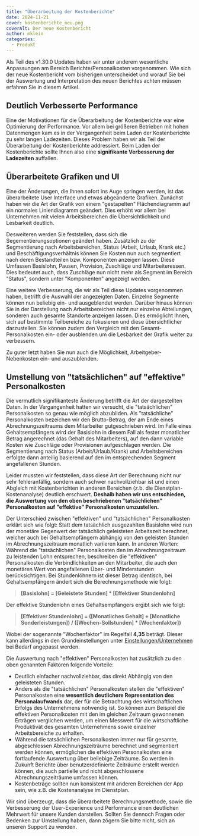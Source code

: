 ```yaml
---
title: "Überarbeitung der Kostenberichte"
date: 2024-11-21
cover: kostenberichte_neu.png
coverAlt: Der neue Kostenbericht
author: mklein
categories:
  - Produkt
---
```


Als Teil des v1.30.0 Updates haben wir unter anderem wesentliche Anpassungen am Bereich Berichte/Personalkosten vorgenommen. Wie sich der neue Kostenbericht vom bisherigen unterscheidet und worauf Sie bei der Auswertung und Interpretation des neuen Berichtes achten müssen erfahren Sie in diesem Artikel.

## Deutlich Verbesserte Performance

Eine der Motivationen für die Überarbeitung der Kostenberichte war eine Optimierung der Performance. Vor allem bei größeren Betrieben mit hohen Datenmengen kam es in der Vergangenheit beim Laden der Kostenberichte zu sehr langen Ladezeiten. Dieses Problem haben wir als Teil der Überarbeitung der Kostenberichte addressiert. Beim Laden der Kostenberichte sollte Ihnen also eine **signifikante Verbesserung der Ladezeiten** auffallen.

## Überarbeitete Grafiken und UI

Eine der Änderungen, die Ihnen sofort ins Auge springen werden, ist das überarbeitete User Interface und etwas abgeänderte Grafiken. Zunächst haben wir die Art der Grafik von einem "gestapelten" Flächendiagramm auf ein normales Liniendiagramm geändert. Dies erhöht vor allem bei Unternehmen mit vielen Arbeitsbereichen die Übersichtlichkeit und Lesbarkeit deutlich.

Desweiteren werden Sie feststellen, dass sich die Segementierungsoptionen geändert haben. Zusätzlich zu der Segmentierung nach Arbeitsbereichen, Status (Arbeit, Urlaub, Krank etc.) und Beschäftigungsverhältnis können Sie Kosten nun auch segmentiert nach deren Bestandteilen bzw. Komponenten anzeigen lassen. Diese Umfassen Basislohn, Pausen, Provision, Zuschläge und Mitarbeiteressen. Dies bedeutet auch, dass Zuschläge nun nicht mehr als Segment im Bereich "Status", sondern unter "Komponenten" angezeigt werden.

Eine weitere Verbesserung, die wir als Teil diese Updates vorgenommen haben, betrifft die Auswahl der angezeigten Daten. Einzelne Segmente können nun beliebig ein- und ausgeblendet werden. Darüber hinaus können Sie in der Darstellung nach Arbeitsbereichen nicht nur einzelne Abteilungen, sonderen auch gesamte Standorte anzeigen lassen. Dies ermöglicht Ihnen, sich auf bestimmte Teilbereiche zu fokusieren und diese übersichtlicher darzustellen. Sie können zudem den Vergleich mit den Gesamt-Personalkosten ein- oder ausblenden um die Lesbarkeit der Grafik weiter zu verbessern.

Zu guter letzt haben Sie nun auch die Möglichkeit, Arbeitgeber-Nebenkosten ein- und auszublenden.

## Umstellung von "tatsächlichen" auf "effektive" Personalkosten

Die vermutlich signifikanteste Änderung betrifft die Art der dargestellten Daten. In der Vergangenheit hatten wir versucht, die "tatsächlichen" Personalkosten so genau wie möglich abzubilden. Als "tatsächliche" Personalkosten bezeichen wir den Brutto-Betrag, der am Ende eines Abrechnungszeitraums dem Mitarbeiter gutgeschrieben wird. Im Falle eines Gehaltsempfängers wird der Basislohn in diesem Fall als fester monatlicher Betrag angerechnet (das Gehalt des Mitarbeiters), auf den dann variable Kosten wie Zuschläge oder Provisionen aufgeschlagen werden. Die Segmentierung nach Status (Arbeit/Urlaub/Krank) und Arbeitsbereichen erfolgte dann anteilig basierend auf den im entsprechenden Segment angefallenen Stunden.

Leider mussten wir feststellen, dass diese Art der Berechnung nicht nur sehr fehleranfällig, sondern auch schwer nachvollziehbar ist und einen Abgleich mit Kostenberichten in anderen Bereichen (z.b. die Dienstplan-Kostenanalyse) deutlich erschwert. **Deshalb haben wir uns entschieden, die Auswertung von den oben beschriebenen "tatsächlichen" Personalkosten auf "effektive" Personalkosten umzustellen.**

Der Unterschied zwischen "effektiven" und "tatsächlichen" Personalkosten erklärt sich wie folgt: Statt dem tatsächlich ausgezahlten Basislohn wird nun der monetäre Gegenwert der tatsächlich geleisteten Arbeitszeit berechnet, welcher auch bei Gehaltsempfängern abhängig von den geleisten Stunden im Abrechnungszeitraum monatlich variieren kann. In anderen Worten: Während die "tatsächlichen" Personalkosten den im Abrechnungzeitraum zu leistenden Lohn entsprechen, beschreiben die "effektiven" Personalkosten die Verbindlichkeiten an den Mitarbeiter, die auch den monetären Wert von angefallenen Über- und Minderstunden berücksichtigen. Bei Stundenlöhnern ist dieser Betrag identisch, bei Gehaltsempfängern ändert sich die Berechnungsmethode wie folgt:

> **[Basislohn] = [Geleistete Stunden] * [Effektiver Stundenlohn]**

Der effektive Stundenlohn eines Gehaltsempfängers ergibt sich wie folgt:

> **[Effektiver Stundenlohn] = ([Monatliches Gehalt] + [Monatliche Sonderleistungen]) / ([Wochen-Sollstunden] * [Wochenfaktor])**

Wobei der sogenannte "Wochenfaktor" im Regelfall **4,35** beträgt. Dieser kann allerdings in den Grundeinstellungen unter [Einstellungen/Unternehmen](/hilfe/handbuch/einstellungen/unternehmen/#wochenfaktor) bei Bedarf angepasst werden.

Die Auswertung nach "effektiven" Personalkosten hat zusätzlich zu den oben genannten Faktoren folgende Vorteile:

- Deutlich einfacher nachvollziehbar, das direkt Abhängig von den geleisteten Stunden.
- Anders als die "tatsächlichen" Personalkosten stellen die "effektiven" Personalkosten eine **wesentlich deutlichere Representation des Personalaufwands** dar, der für die Betrachtung des wirtschaftlichen Erfolgs des Unternehmens notwendig ist. So können zum Beispiel die effektiven Personalkosten mit den im gleichen Zeitraum gewonnenen Erträgen verglichen werden, um einen Messwert für die wirtschaftliche Produktivät des gesamten Unternehmens sowie einzelner Arbeitsbereiche zu erhalten. 
- Während die tatsächlichen Personalkosten immer nur für gesamte, abgeschlossen Abrechnungszeiträume berechnet und segmentiert werden können, ermöglichen die effektiven Personalkosten eine fortlaufende Auswertung über beliebige Zeiträume. So werden in Zukunft Berichte über benutzerdefinierte Zeiträume erstellt werden können, die auch partielle und nicht abgeschlossene Abrechnungszeiträume umfassen können.
- Kostenbeträge sollten nun konsistent mit anderen Bereichen der App sein, wie z.B. die Kostenanalyse im Dienstplan.

Wir sind überzeugt, dass die überarbeitete Berechnungsmethode, sowie die Verbesserung der User-Experience und Performance einen deutlichen Mehrwert für unsere Kunden darstellen. Sollten Sie dennoch Fragen oder Bedenken zur Umstellung haben, dann zögern Sie bitte nicht, sich an unseren Support zu wenden.


